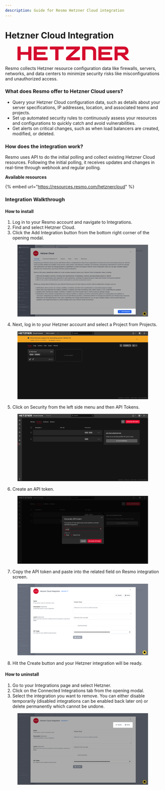 ```yaml
---
description: Guide for Resmo Hetzner Cloud integration
---
```


# Hetzner Cloud Integration

<figure><img src="../.gitbook/assets/hetzner-logo.svg" alt=""><figcaption></figcaption></figure>

Resmo collects Hetzner resource configuration data like firewalls, servers, networks, and data centers to minimize security risks like misconfigurations and unauthorized access.

### What does Resmo offer to Hetzner Cloud users?

* Query your Hetzner Cloud configuration data, such as details about your server specifications, IP addresses, location, and associated teams and projects.
* Set up automated security rules to continuously assess your resources and configurations to quickly catch and avoid vulnerabilities.
* Get alerts on critical changes, such as when load balancers are created, modified, or deleted.

### How does the integration work?

Resmo uses API to do the initial polling and collect existing Hetzner Cloud resources. Following the initial polling, it receives updates and changes in real-time through webhook and regular polling.

**Available resources**

{% embed url="https://resources.resmo.com/hetznercloud" %}

### Integration Walkthrough

#### How to install

1. Log in to your Resmo account and navigate to Integrations.
2. Find and select Hetzner Cloud.
3. Click the Add Integration button from the bottom right corner of the opening modal.

<figure><img src="../.gitbook/assets/add-hetzner.png" alt=""><figcaption></figcaption></figure>

4. Next, log in to your Hetzner account and select a Project from Projects.

<figure><img src="../.gitbook/assets/hetner-projects.png" alt=""><figcaption></figcaption></figure>

5. Click on Security from the left side menu and then API Tokens.

<figure><img src="../.gitbook/assets/hetzner-api-token.png" alt=""><figcaption></figcaption></figure>

6. Create an API token.

<figure><img src="../.gitbook/assets/create-api-token.png" alt=""><figcaption></figcaption></figure>

7. Copy the API token and paste into the related field on Resmo integration screen.

<figure><img src="../.gitbook/assets/hetzner-integration.png" alt=""><figcaption></figcaption></figure>

8. Hit the Create button and your Hetzner integration will be ready.

#### How to uninstall

1. Go to your Integrations page and select Hetzner.
2. Click on the Connected Integrations tab from the opening modal.
3. Select the integration you want to remove. You can either disable temporarily (disabled integrations can be enabled back later on) or delete permanently which cannot be undone.

<figure><img src="../.gitbook/assets/disable-hetzner.png" alt=""><figcaption></figcaption></figure>
